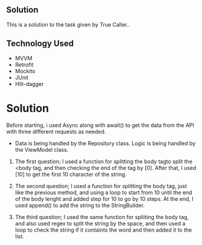 ## Solution

This is a solution to the task given by True Caller..

## Technology Used

- MVVM
- Retrofit
- Mockito
- JUnit
- Hilt-dagger

# Solution

Before starting, i used Async along with await() to get the data from the API with three different
requests as needed.

- Data is being handled by the Repository class. Logic is being handled by the ViewModel class.

1. The first question; I used a function for splitting the body tagto split the <body tag, and then
checking the end of the tag by [0]. After that, I used [10] to get the first 10 character of the
string.

2. The second question; I used a function for splitting the body tag, just like the previous method,
and using a loop to start from 10 until the end of the body lenght and added step for 10 to go by 10
steps. At the end, I used append() to add the string to the StringBuilder.

3. The third question; I used the same function for spliiting the body tag, and also used regex to
split the string by the space, and then used a loop to check the string if it containts the word and
then added it to the list.